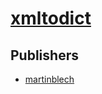 # [xmltodict](https://pypi.org/project/xmltodict)



## Publishers
- [martinblech](https://pypi.org/user/martinblech)

